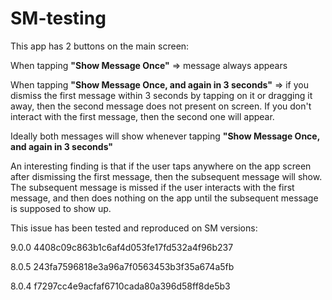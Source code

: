 # SM-testing

This app has 2 buttons on the main screen:

When tapping **"Show Message Once"** => message always appears

When tapping **"Show Message Once, and again in 3 seconds"** => if you dismiss the first message within 3 seconds by tapping on it or dragging it away, then the second message does not present on screen. If you don't interact with the first message, then the second one will appear. 

Ideally both messages will show whenever tapping **"Show Message Once, and again in 3 seconds"**

An interesting finding is that if the user taps anywhere on the app screen after dismissing the first message, then the subsequent message will show. The subsequent message is missed if the user interacts with the first message, and then does nothing on the app until the subsequent message is supposed to show up.


This issue has been tested and reproduced on SM versions:

9.0.0
4408c09c863b1c6af4d053fe17fd532a4f96b237

8.0.5
243fa7596818e3a96a7f0563453b3f35a674a5fb

8.0.4
f7297cc4e9acfaf6710cada80a396d58ff8de5b3
